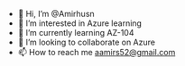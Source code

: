 - 👋 Hi, I’m @Amirhusn
- 👀 I’m interested in Azure learning
- 🌱 I’m currently learning AZ-104
- 💞️ I’m looking to collaborate on Azure 
- 📫 How to reach me aamirs52@gmail.com

<!---
Amirhusn/Amirhusn is a ✨ special ✨ repository because its `README.md` (this file) appears on your GitHub profile.
You can click the Preview link to take a look at your changes.
--->
